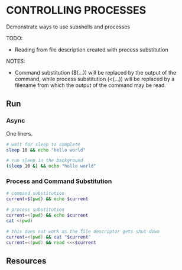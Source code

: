 # CONTROLLING PROCESSES

Demonstrate ways to use subshells and processes  

TODO:

* Reading from file description created with process substitution

NOTES:

* Command substitution ($(...)) will be replaced by the output of the command, while process substitution (<(...)) will be replaced by a filename from which the output of the command may be read.  

## Run

### Async

One liners.  

```sh
# wait for sleep to complete
sleep 10 && echo "hello world"

# run sleep in the background
(sleep 10 &) && echo "hello world"
```

### Process and Command Substitution

```sh
# command substitution
current=$(pwd) && echo $current

# process substitution
current=<(pwd) && echo $current
cat <(pwd)

# this does not work as the file descriptor gets shut down
current=<(pwd) && cat "$current"
current=<(pwd) && read <<<$current
```

## Resources

